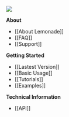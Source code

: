 ![](https://teste.ctweb.inweb.org.br/assets/images/minilogo.png)

**About**
* [[About Lemonade]]
* [[FAQ]]
* [[Support]]

**Getting Started**
* [[Lastest Version]]
* [[Basic Usage]]
* [[Tutorials]]
* [[Examples]]

**Technical Information**
* [[API]]